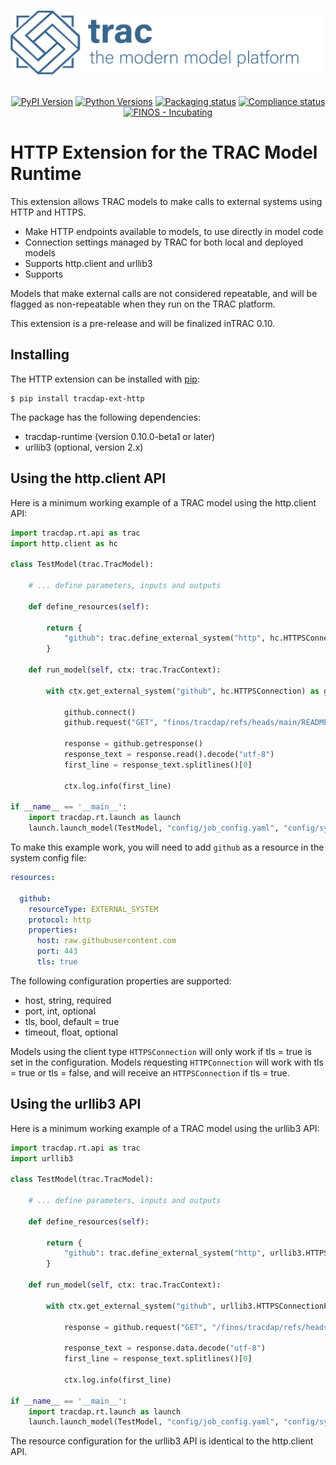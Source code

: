 <h1 align="center">

![tracdap](https://github.com/finos/tracdap/raw/main/doc/_images/tracmmp_horizontal_400.png)

</h1>

<p align="center">
  <a href="https://pypi.org/project/tracdap-ext-http"><img alt="PyPI Version" src="https://img.shields.io/pypi/v/tracdap-ext-http.svg?maxAge=86400" /></a>
  <a href="https://pypi.org/project/tracdap-ext-http"><img alt="Python Versions" src="https://img.shields.io/pypi/pyversions/tracdap-ext-http.svg?maxAge=86400" /></a>
  <a href="https://github.com/finos/tracdap/actions/workflows/packaging.yml?query=branch%3Amain"><img alt="Packaging status" src="https://github.com/finos/tracdap/actions/workflows/packaging.yml/badge.svg?branch:main&workflow:CI" /></a>
  <a href="https://github.com/finos/tracdap/actions/workflows/compliance.yml?query=branch%3Amain"><img alt="Compliance status" src="https://github.com/finos/tracdap/actions/workflows/compliance.yml/badge.svg?branch:main&workflow:CI" /></a>
  <a href="https://community.finos.org/docs/governance/software-projects/stages/incubating/"><img alt="FINOS - Incubating" src="https://cdn.jsdelivr.net/gh/finos/contrib-toolbox@master/images/badge-incubating.svg" /></a>
</p>


# HTTP Extension for the TRAC Model Runtime

This extension allows TRAC models to make calls to external systems using HTTP and HTTPS.

- Make HTTP endpoints available to models, to use directly in model code
- Connection settings managed by TRAC for both local and deployed models
- Supports http.client and urllib3
- Supports

Models that make external calls are not considered repeatable,
and will be flagged as non-repeatable when they run on the TRAC platform.

This extension is a pre-release and will be finalized inTRAC 0.10.


## Installing

The HTTP extension can be installed with [pip](https://pip.pypa.io):

```shell
$ pip install tracdap-ext-http
```

The package has the following dependencies:

- tracdap-runtime (version 0.10.0-beta1 or later)
- urllib3 (optional, version 2.x)


## Using the http.client API

Here is a minimum working example of a TRAC model using the http.client API:

```python
import tracdap.rt.api as trac
import http.client as hc

class TestModel(trac.TracModel):

    # ... define parameters, inputs and outputs

    def define_resources(self):

        return {
            "github": trac.define_external_system("http", hc.HTTPSConnection)
        }

    def run_model(self, ctx: trac.TracContext):

        with ctx.get_external_system("github", hc.HTTPSConnection) as github:

            github.connect()
            github.request("GET", "finos/tracdap/refs/heads/main/README.md")

            response = github.getresponse()
            response_text = response.read().decode("utf-8")
            first_line = response_text.splitlines()[0]

            ctx.log.info(first_line)

if __name__ == '__main__':
    import tracdap.rt.launch as launch
    launch.launch_model(TestModel, "config/job_config.yaml", "config/sys_config.yaml")
```

To make this example work, you will need to add ``github`` as a resource in the system config file:

```yaml
resources:

  github:
    resourceType: EXTERNAL_SYSTEM
    protocol: http
    properties:
      host: raw.githubusercontent.com
      port: 443
      tls: true
```

The following configuration properties are supported:

- host, string, required
- port, int, optional
- tls, bool, default = true
- timeout, float, optional

Models using the client type ``HTTPSConnection`` will only work if tls = true is set in the configuration.
Models requesting ``HTTPConnection`` will work with tls = true or tls = false,
and will receive an ``HTTPSConnection`` if tls = true.


## Using the urllib3 API

Here is a minimum working example of a TRAC model using the urllib3 API:

```python
import tracdap.rt.api as trac
import urllib3

class TestModel(trac.TracModel):

    # ... define parameters, inputs and outputs

    def define_resources(self):

        return {
            "github": trac.define_external_system("http", urllib3.HTTPSConnectionPool)
        }

    def run_model(self, ctx: trac.TracContext):

        with ctx.get_external_system("github", urllib3.HTTPSConnectionPool, timeout=10.0) as github:

            response = github.request("GET", "/finos/tracdap/refs/heads/main/README.md")

            response_text = response.data.decode("utf-8")
            first_line = response_text.splitlines()[0]

            ctx.log.info(first_line)

if __name__ == '__main__':
    import tracdap.rt.launch as launch
    launch.launch_model(TestModel, "config/job_config.yaml", "config/sys_config.yaml")
```

The resource configuration for the urllib3 API is identical to the http.client API.